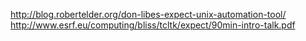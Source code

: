 http://blog.robertelder.org/don-libes-expect-unix-automation-tool/
http://www.esrf.eu/computing/bliss/tcltk/expect/90min-intro-talk.pdf
